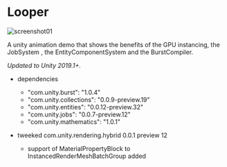 # Looper
![screenshot01][logo]

[logo]: https://github.com/anissg/Looper/blob/master/Screenshots/Demo.gif "Demo Scene"

A unity animation demo that shows the benefits of the GPU instancing, the JobSystem , the EntityComponentSystem and the BurstCompiler.

*Updated to Unity 2019.1+.*
* dependencies
  - "com.unity.burst": "1.0.4"
  - "com.unity.collections": "0.0.9-preview.19"
  - "com.unity.entities": "0.0.12-preview.32"
  - "com.unity.jobs": "0.0.7-preview.12"
  - "com.unity.mathematics": "1.0.1"
  
* tweeked com.unity.rendering.hybrid 0.0.1 preview 12 
  - support of MaterialPropertyBlock to InstancedRenderMeshBatchGroup added 
